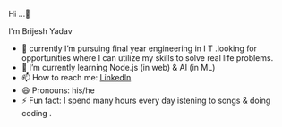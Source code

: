 Hi ...👋

I'm Brijesh Yadav
- 🔭 currently  I’m pursuing final year engineering in I T .looking for  opportunities where I can utilize my  skills to solve real life problems.
- 🌱 I’m currently learning Node.js  (in web) &  AI (in ML) 
- 📫 How to reach me: [Linkedln](www.linkedin.com/in/brijesh-yadav-001st)
- 😄 Pronouns: his/he
- ⚡ Fun fact:  I spend many hours every day istening to songs & doing coding .
